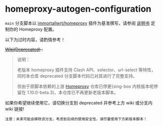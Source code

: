# homeproxy-autogen-configuration



`main` 分支脚本以 [immortallwrt/homeproxy](https://github.com/immortalwrt/homeproxy) 插件为基准撰写，请参阅 [说明书](https://thisisian-w.github.io/2024/10/30/homeproxy-one-click-configure-scripts) 定制你的 Homeproxy 配置。



以下为过时内容，请酌情参考！

~~[Wiki(Deprecated)](https://github.com/thisIsIan-W/homeproxy-autogen-configuration/wiki/Homeproxy-%E4%B8%80%E9%94%AE%E9%85%8D%E7%BD%AE%E8%84%9A%E6%9C%AC-Wiki(%E5%B7%B2%E8%BF%87%E6%97%B6-Deprecated)) .~~

> 说明：
>
> 老版本 homeproxy 插件支持 Clash API、selector、url-select 等特性，同时本仓库 deprecated 分支脚本代码已对其进行了完整支持。
>
> 但由于原脚本依赖的上游 [Homeproxy](https://github.com/muink) 仓库已停更(sing-box 内核版本呢停留在 1.10.0-beta.3)，本仓库已不再更新老版本脚本。

如果你希望继续使用它，请切换分支到 deprecated 并参考上方 wiki 或分支内 wiki 链接!

`注意：未来可能会移除该分支，考虑到后续的使用安全性，请尽量使用下方新版本脚本！`
